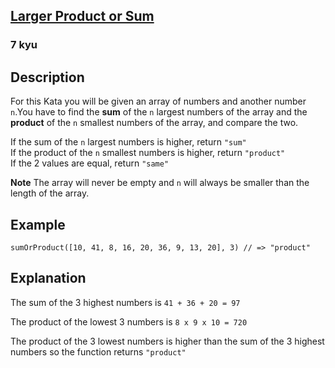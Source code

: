 <h2><a href=https://www.codewars.com/kata/5c4cb8fc3cf185147a5bdd02/train/javascript target="_blank">Larger Product or Sum</a></h2><h3>7 kyu</h3><h2 id="description">Description</h2><p>For this Kata you will be given an array of numbers and another number <code>n</code>.You have to find the <strong>sum</strong> of the <code>n</code>  largest numbers of the array and the <strong>product</strong> of the <code>n</code> smallest numbers of the array, and compare the two.</p><p>If the sum of the <code>n</code> largest numbers is higher, return <code>"sum"</code><br>If the product of the <code>n</code> smallest numbers is higher, return <code>"product"</code><br>If the 2 values are equal, return <code>"same"</code></p><p><strong>Note</strong> The array will never be empty and <code>n</code> will always be smaller than the length of the array.</p><h2 id="example">Example</h2><pre><code class="language-javascript"><span class="cm-variable">sumOrProduct</span>([<span class="cm-number">10</span>, <span class="cm-number">41</span>, <span class="cm-number">8</span>, <span class="cm-number">16</span>, <span class="cm-number">20</span>, <span class="cm-number">36</span>, <span class="cm-number">9</span>, <span class="cm-number">13</span>, <span class="cm-number">20</span>], <span class="cm-number">3</span>) <span class="cm-comment">// =&gt; "product"</span></code></pre><pre style="display: none;"><code class="language-haskell"><span class="cm-variable">productOrSum</span> [<span class="cm-number">10</span>, <span class="cm-number">41</span>, <span class="cm-number">8</span>, <span class="cm-number">16</span>, <span class="cm-number">20</span>, <span class="cm-number">36</span>, <span class="cm-number">9</span>, <span class="cm-number">13</span>, <span class="cm-number">20</span>] <span class="cm-number">3</span> <span class="cm-keyword">-&gt;</span> <span class="cm-variable-2">Product</span></code></pre><pre style="display: none;"><code class="language-rust"><span class="cm-variable">sum_or_product</span>(&amp;[<span class="cm-number">10</span>, <span class="cm-number">41</span>, <span class="cm-number">8</span>, <span class="cm-number">16</span>, <span class="cm-number">20</span>, <span class="cm-number">36</span>, <span class="cm-number">9</span>, <span class="cm-number">13</span>, <span class="cm-number">20</span>], <span class="cm-number">3</span>) <span class="cm-comment">// =&gt; "product"</span></code></pre><pre style="display: none;"><code class="language-python"><span class="cm-variable">sum_or_product</span>([<span class="cm-number">10</span>, <span class="cm-number">41</span>, <span class="cm-number">8</span>, <span class="cm-number">16</span>, <span class="cm-number">20</span>, <span class="cm-number">36</span>, <span class="cm-number">9</span>, <span class="cm-number">13</span>, <span class="cm-number">20</span>], <span class="cm-number">3</span>) <span class="cm-comment"># =&gt; "product"</span></code></pre><pre style="display: none;"><code class="language-julia"><span class="cm-variable">sumorproduct</span>([<span class="cm-number">10</span>, <span class="cm-number">41</span>, <span class="cm-number">8</span>, <span class="cm-number">16</span>, <span class="cm-number">20</span>, <span class="cm-number">36</span>, <span class="cm-number">9</span>, <span class="cm-number">13</span>, <span class="cm-number">20</span>], <span class="cm-number">3</span>) <span class="cm-comment"># =&gt; "product"</span></code></pre><h2 id="explanation">Explanation</h2><p>The sum of the 3 highest numbers is <code>41 + 36 + 20 = 97</code></p><p>The product of the lowest 3 numbers is <code>8 x 9 x 10 = 720</code></p><p>The product of the 3 lowest numbers is higher than the sum of the 3 highest numbers so the function returns <code>"product"</code></p>